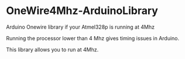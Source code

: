 # OneWire4Mhz-ArduinoLibrary
Arduino Onewire library if your Atmel328p is running at 4Mhz

Running the processor lower than 4 Mhz gives timing issues in Arduino.

This library allows you to run at 4Mhz.

